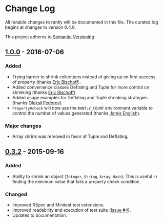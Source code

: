 # Change Log
All notable changes to rantly will be documented in this file. The curated log begins at changes to version 0.4.0.

This project adheres to [Semantic Versioning](http://semver.org/).

## [1.0.0][1.0.0] - 2016-07-06
### Added
- Trying harder to shrink collections instead of giving up on first success of property (thanks [Eric Bischoff][Eric Bischoff]).
- Added convenience classes Deflating and Tuple for more control on shrinking (thanks [Eric Bischoff][Eric Bischoff]).
- Added usage examples for Deflating and Tuple shrinking strategies (thanks [Oleksii Fedorov][Oleksii Fedorov]).
- `Property#check` will now use the `RANTLY_COUNT` environment variable to control the number of values generated (thanks [Jamie English][Jamie English]).

### Major changes
- Array shrink was removed in favor of Tuple and Deflating.

## [0.3.2][0.3.2] - 2015-09-16
### Added
- Ability to shrink an object (`Integer`, `String`, `Array`, `Hash`). This is useful in finding the minimum value that fails a property check condition.

### Changed
- Improved RSpec and Minitest test extensions.
- Improved readability and execution of test suite ([Issue #4][4]).
- Updates to documentation.

[1.0.0]:           https://github.com/abargnesi/rantly/compare/0.3.2...1.0.0
[0.3.2]:           https://github.com/abargnesi/rantly/compare/0.3.1...0.3.2
[4]:               https://github.com/abargnesi/rantly/issues/13
[Eric Bischoff]:   https://github.com/Bischoff
[Jamie English]:   https://github.com/english
[Oleksii Fedorov]: https://github.com/waterlink
